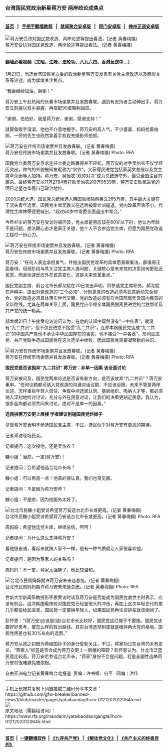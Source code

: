 ### 台湾国民党政治新星蒋万安  两岸政论成焦点
------------------------

#### [首页](https://github.com/gfw-breaker/banned-news1/blob/master/README.md) &nbsp;&nbsp;|&nbsp;&nbsp; [手把手翻墙教程](https://github.com/gfw-breaker/guides/wiki) &nbsp;&nbsp;|&nbsp;&nbsp; [禁闻聚合安卓版](https://github.com/gfw-breaker/bn-android) &nbsp;&nbsp;|&nbsp;&nbsp; [网门安卓版](https://github.com/oGate2/oGate) &nbsp;&nbsp;|&nbsp;&nbsp; [神州正道安卓版](https://github.com/SzzdOgate/update) 



<div id="headerimg">
 <img alt="蒋万安受访对国民党改造、两岸论述等提出看法。(记者 黄春梅摄)" src="https://www.rfa.org/mandarin/yataibaodao/gangtai/hcm-01212020120645.html/8523842c5b890121.jpg/@@images/affb95ee-b5df-4542-9534-6fe2b9660b68.jpeg" title="蒋万安受访对国民党改造、两岸论述等提出看法。(记者 黄春梅摄)"/>
 <div id="headerimgcontents">
  <div id="headerimgcaption">
   <span>
    蒋万安受访对国民党改造、两岸论述等提出看法。(记者 黄春梅摄)
   </span>
   <!-- zoomattribute -->
  </div>
  <!-- headerimgcaption -->
 </div>
 <!-- headerimagecontents -->
</div>

<hr/>


#### [翻墙必看视频（文昭、江峰、法轮功、八九六四、香港反送中...）](http://167.172.214.107/home.html)

<div id="storytext">
 <div>
  <div class="slot_header">
  </div>
 </div>
 <p>
  1月21日，当选台湾国民党立委的政治新星蒋万安发表有关党主席改选以及两岸关系等论述，成为媒体关注焦点。
 </p>
 <p>
 </p>
 <p>
 </p>
 <p>
  “我会继续加油，谢谢！”
 </p>
 <p>
  蒋万安上午赴热闹的长春市场谢票并且发放春联。遇到有支持者主动伸出手，蒋万安立刻报以双手紧握，再搭配90度鞠躬回应。
 </p>
 <p>
  “谢谢，伯伯好，我是蒋万安，谢谢，感谢支持！”
 </p>
 <p>
  就算鱼贩手湿湿，他也不介意地握手。蒋万安的高人气，不少婆婆、妈妈抢着拍照，一旁的先生也欣然拿着手机权充摄影师拍照。
 </p>
 <p>
  <div class="image-inline captioned" style="width:630px;">
   <div style="width:630px;">
    <img alt="蒋万安在传统市场谢票并且发放春联。(记者 黄春梅摄)" src="https://www.rfa.org/mandarin/yataibaodao/gangtai/hcm-01212020120645.html/8523842c5b898b1d79684e00.jpg" title="蒋万安在传统市场谢票并且发放春联。(记者 黄春梅摄)"/>
   </div>
   <div class="image-caption">
    <span style="width:630px;">
     蒋万安在传统市场谢票并且发放春联。(记者 黄春梅摄)
    </span>
    <span class="copyright">
     Photo: RFA
    </span>
   </div>
  </div>
 </p>
 <p>
  国民党立委蒋万安寻求连任立委之路赢得并不轻松，蒋万安的对手吴怡农不仅学经历突出，帅气的外貌被网友昵称为“农农”，又获得民进党包括蔡英文总统以及党主席卓荣泰等人加持。蒋万安、吴怡农“双帅对决”成为总统选举外，最受全国注目的厮杀。最终蒋万安以11万2784票打败吴怡农的9万9539票，蒋万安击败民进党的明日之星也垫高自己政治地位。
 </p>
 <p>
  2020总统大选，国民党总统候选人韩国瑜惨输蔡英文265万票，其中最大关键在于流失青年选票。国民党主席吴敦义在选后被青壮派逼退，党内改革声浪不小。代理党主席林荣德更喊出，“超过60岁中常委全面退出中常会。”
 </p>
 <p>
  今年41岁的蒋万安在受访时被问及，党主席是否应该在60岁以下时，他认为年龄不是问题，想法跟心态才是真正关键，他个人不会参选党主席，但愿为国民党改造工程尽一份心力。
 </p>
 <p>
  <div class="image-inline captioned" style="width:640px;">
   <div style="width:640px;">
    <img alt="蒋万安在传统市场谢票并且发放春联。(记者 黄春梅摄)" src="https://www.rfa.org/mandarin/yataibaodao/gangtai/hcm-01212020120645.html/8523842c5b8963e1624b4e8c.jpg" title="蒋万安在传统市场谢票并且发放春联。(记者 黄春梅摄)"/>
   </div>
   <div class="image-caption">
    <span style="width:640px;">
     蒋万安在传统市场谢票并且发放春联。(记者 黄春梅摄)
    </span>
    <span class="copyright">
     Photo: RFA
    </span>
   </div>
  </div>
 </p>
 <p>
  蒋万安：“任何人表达承担勇气，并提出国民党改革的具体愿景跟看法，都值得正面看待。但现阶段与其关注党主席人选问题，关键核心是未来党的决策如何更贴近民意，而且快速反应外在民意变化，这是未来改革重点。”
 </p>
 <p>
  国民党副主席、前台北市长郝龙斌在20日发出声明，将参选党主席职务。郝龙斌在声明中，提出对党改造的“三个必须”，分别是党的改造必须与民意脉动完全契合、党的改造必须具体落实世代交替、党的改造必须有符合国际局势及国内民意的全新路线。尤其在两岸关系上面，国民党应带领全体国民脱离民进党的台独绑架及共产党的统一勒索。
 </p>
 <p>
  郝龙斌21日上午接受电访访问认为，在他的认知中既然没有“一中各表”，就没有“九二共识”，但不仅民进党不接受“九二共识”，连原本跟国民党达成“九二共识”的中国共产党也不承认中华民国存在的事实，也不接受“一中各表”，形同民进党、共产党联手造成国民党在这次选举中挫败，因此国民党需要凝聚新的共识。
 </p>
 <p>
  <div class="image-inline captioned" style="width:630px;">
   <div style="width:630px;">
    <img alt="蒋万安在传统市场谢票并且发放春联。(记者 黄春梅摄)" src="https://www.rfa.org/mandarin/yataibaodao/gangtai/hcm-01212020120645.html/8523842c5b894e09.jpg" title="蒋万安在传统市场谢票并且发放春联。(记者 黄春梅摄)"/>
   </div>
   <div class="image-caption">
    <span style="width:630px;">
     蒋万安在传统市场谢票并且发放春联。(记者 黄春梅摄)
    </span>
    <span class="copyright">
     Photo: RFA
    </span>
   </div>
  </div>
 </p>
 <p>
  <b>
   国民党是否该抛弃“九二共识” 蒋万安：非单一因素 该全面讨论
  </b>
 </p>
 <p>
  蒋万安被问及，国民党两岸论述是否该有新方向，是否该放弃“九二共识”？蒋万安重申，“任何议题都可纳入党改造的沟通对话议题，不应该设限，未来不管是两岸论述、怎样重拾年轻人信任、争取中间选民认同、基层组织、吸纳人才等，都必须纳入深刻地检讨讨论，充分与外在民意对话，让我们的决策更贴近民意。我认为，很多面向都必须共同来讨论，绝对不是单一的因素。”
 </p>
 <p>
  <b>
   选民拱蒋万安更上层楼 学者建议别碰国民党烂摊子
  </b>
 </p>
 <p>
  尽管蒋万安表明不参选国民党主席，不过，选民似乎对蒋万安有更高的期待。
 </p>
 <p>
 </p>
 <p>
  记者采访现场民众。
 </p>
 <p>
  记者提问：这次投他，还是吴怡农？
 </p>
 <p>
  糠小姐：当然，一定(蒋万安)！
 </p>
 <p>
  记者提问：会希望他选台北市长吗？
 </p>
 <p>
  糠小姐：可以再高一点！他真的很认真，我们也常见面。
 </p>
 <p>
  记者提问：不是因为蒋万安帅？
 </p>
 <p>
  糠小姐：不是啦，因为他服务太好了。
 </p>
 <p>
  <div class="image-inline captioned" style="width:640px;">
   <div style="width:640px;">
    <img alt="台北市民糠小姐受访希望蒋万安选台北市长或更高。(记者 黄春梅摄)" src="https://www.rfa.org/mandarin/yataibaodao/gangtai/hcm-01212020120645.html/7ce05c0f59d0.jpg" title="台北市民糠小姐受访希望蒋万安选台北市长或更高。(记者 黄春梅摄)"/>
   </div>
   <div class="image-caption">
    <span style="width:640px;">
     台北市民糠小姐受访希望蒋万安选台北市长或更高。(记者 黄春梅摄)
    </span>
    <span class="copyright">
     Photo: RFA
    </span>
   </div>
  </div>
 </p>
 <p>
  周妈妈：希望他选党主席，继续总统，呵呵！
 </p>
 <p>
  记者提问：为什么这么支持蒋万安？
 </p>
 <p>
  看他很忠诚，看起来就跟人家不一样，他有一种气质就让人家很喜欢他。
 </p>
 <p>
  记者提问：是因为蒋家人的关系吗？
 </p>
 <p>
  周妈妈：不一定，蒋家太强势了，他比较温和。
 </p>
 <p>
  <div class="image-inline captioned" style="width:640px;">
   <div style="width:640px;">
    <img alt="台北市民周妈妈期许蒋万安未来选总统。(记者 黄春梅摄)" src="https://www.rfa.org/mandarin/yataibaodao/gangtai/hcm-01212020120645.html/54685abd5abd.jpg" title="台北市民周妈妈期许蒋万安未来选总统。(记者 黄春梅摄)"/>
   </div>
   <div class="image-caption">
    <span style="width:640px;">
     台北市民周妈妈期许蒋万安未来选总统。(记者 黄春梅摄)
    </span>
    <span class="copyright">
     Photo: RFA
    </span>
   </div>
  </div>
 </p>
 <p>
  世新大学新闻系教授彭怀恩受访时谈及蒋万安是否能成为国民党救世主时表示，应该有机会。这次韩国瑜惨败对国民党已经是很大的冲击，再加上这次年轻世代的票几乎都投给民进党，国民党一定要换年轻人，如果国民党再论资排辈就该倒闭了。
 </p>
 <p>
  彭怀恩：“(蒋万安)应该是(选)台北市长比较好，国民党这烂摊子不要接。国民党该要好好思考，要怎么样的政治路线。其实台湾选举制度就是维持两大党的格局，国民党再差也有30%左右的选票。”
 </p>
 <p>
  蒋万安从政之初因为蒋经国孙子的身分受到关注，不过，蒋家功过在台湾仍未有定论，“蒋家人”标签是否会成为蒋万安更上一层楼的障碍？彭怀恩认为，台北市泛蓝民意比较高，蒋万安若参选台北市长，“蒋家”身份不会是问题，若是全国性选举蒋万安将很难避免被挖根。
 </p>
 <p>
 </p>
 <p>
  自由亚洲电台记者黄春梅台北报道  责编：许书婷、何平   网编：洪伟
 </p>
</div>

<hr/>
手机上长按并复制下列链接或二维码分享本文章：<br/>
https://github.com/gfw-breaker/banned-news1/blob/master/pages/yataibaodao/hcm-01212020120645.md <br/>
<a href='https://github.com/gfw-breaker/banned-news1/blob/master/pages/yataibaodao/hcm-01212020120645.md'><img src='https://github.com/gfw-breaker/banned-news1/blob/master/pages/yataibaodao/hcm-01212020120645.md.png'/></a> <br/>
原文地址（需翻墙访问）：https://www.rfa.org/mandarin/yataibaodao/gangtai/hcm-01212020120645.html


------------------------
#### [首页](https://github.com/gfw-breaker/banned-news1/blob/master/README.md) &nbsp;|&nbsp; [一键翻墙软件](https://github.com/gfw-breaker/nogfw/blob/master/README.md) &nbsp;| [《九评共产党》](https://github.com/gfw-breaker/9ping.md/blob/master/README.md#九评之一评共产党是什么) | [《解体党文化》](https://github.com/gfw-breaker/jtdwh.md/blob/master/README.md) | [《共产主义的终极目的》](https://github.com/gfw-breaker/gczydzjmd.md/blob/master/README.md)


<img src='http://gfw-breaker.win/banned-news/pages/yataibaodao/hcm-01212020120645.md' width='0px' height='0px'/>